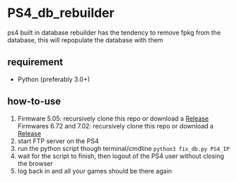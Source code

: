 # PS4_db_rebuilder
ps4 built in database rebuilder has the tendency to remove fpkg from the database, this will repopulate the database with them

## requirement
- Python (preferably 3.0+)

## how-to-use
1) Firmware 5.05: recursively clone this repo or download a [Release](https://github.com/Zer0xFF/PS4_db_rebuilder/releases)  
Firmwares 6.72 and 7.02: recursively clone this repo or download a [Release](https://github.com/hippie68/PS4_db_rebuilder/releases)
2) start FTP server on the PS4
3) run the python script though terminal/cmdline `python3 fix_db.py PS4_IP`
4) wait for the script to finish, then logout of the PS4 user without closing the browser
5) log back in and all your games should be there again
